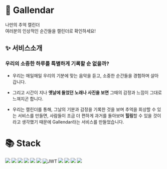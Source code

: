 # 🔭 Gallendar
나만의 추억 캘린더
</br>
여러분의 인상적인 순간들을 캘린더로 확인하세요!

## ✨ 서비스소개
### **우리의 소중한 하루를 특별하게 기록할 순 없을까?**

* 우리는 매일매일 우리의 기분에 맞는 음악을 듣고, 소중한 순간들을 경험하며 살아갑니다.

* 그리고 시간이 지나 **옛날에 들었던 노래나 사진을 보면** 그때의 감정과 느낌이 그대로 느껴지곤 합니다.

* 우리는 캘린더를 통해, 그날의 기분과 감정을 기록한 것을 보며 추억을 회상할 수 있는 서비스를 만들면, 사람들이 조금 더 편하게 과거를 돌아보며 **힐링**할 수 있을 것이라고 생각했기 때문에 Gallendar라는 서비스를 만들었습니다.

# 📚 Stack
<img src="https://img.shields.io/badge/spring-6DB33F?style=for-the-badge&logo=spring&logoColor=white"> <img src="https://img.shields.io/badge/springboot-6DB33F?style=for-the-badge&logo=springboot&logoColor=white"> <img src="https://img.shields.io/badge/spring data JPA-6DB33F?style=for-the-badge&logo=spring data JPA&logoColor=white"> <img src="https://img.shields.io/badge/gradle-02303A?style=for-the-badge&logo=gradle&logoColor=white"> <img src="https://img.shields.io/badge/java-007396?style=for-the-badge&logo=java&logoColor=white"> <img src="https://img.shields.io/badge/mysql-4479A1?style=for-the-badge&logo=mysql&logoColor=white"> ![JWT](https://img.shields.io/badge/JWT-181717?style=for-the-badge&logo=JWT&logoColor=white) <img src="https://img.shields.io/badge/git-F05032?style=for-the-badge&logo=git&logoColor=white"> <img src="https://img.shields.io/badge/Jenkins-D24939?style=for-the-badge&logo=Jenkins&logoColor=white"> <img src="https://img.shields.io/badge/Swagger-85EA2D?style=for-the-badge&logo=Swagger&logoColor=white"> <img src="https://img.shields.io/badge/Amazon AWS-232F3E?style=for-the-badge&logo=Amazon AWS&logoColor=white">

